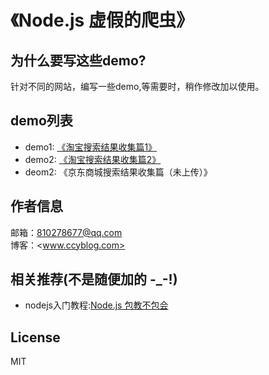 # 《Node.js 虚假的爬虫》

## 为什么要写这些demo?
  
针对不同的网站，编写一些demo,等需要时，稍作修改加以使用。

## demo列表

*  demo1: [《淘宝搜索结果收集篇1》](https://github.com/isghost/plum/tree/master/demo1)
*  demo2: [《淘宝搜索结果收集篇2》](https://github.com/isghost/plum/tree/master/demo2)
*  deom2: 《京东商城搜索结果收集篇（未上传）》

## 作者信息
邮箱：810278677@qq.com  
博客：<www.ccyblog.com>

## 相关推荐(不是随便加的 -_-!)

* nodejs入门教程:[Node.js 包教不包会](https://github.com/alsotang/node-lessons)

## License
MIT